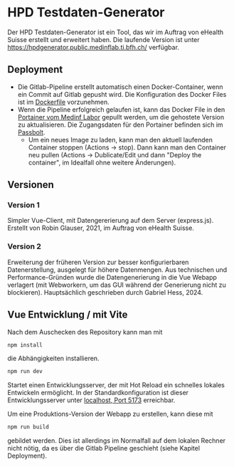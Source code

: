 # HPD Testdaten-Generator
Der HPD Testdaten-Generator ist ein Tool, das wir im Auftrag von eHealth Suisse erstellt und erweitert haben. Die laufende Version ist unter https://hpdgenerator.public.medinflab.ti.bfh.ch/ verfügbar.

## Deployment
- Die Gitlab-Pipeline erstellt automatisch einen Docker-Container, wenn ein Commit auf Gitlab gepusht wird. Die Konfiguration des Docker Files ist im [Dockerfile](./Dockerfile) vorzunehmen.
- Wenn die Pipeline erfolgreich gelaufen ist, kann das Docker File in den [Portainer vom Medinf Labor](https://portainer.medinflab.ti.bfh.ch/#!/1/docker/containers/76def5f610343831defa9aa59ef0dbe70e26abfc584166f5dcd0ffa82ecefe98) gepullt werden, um die gehostete Version zu aktualisieren. Die Zugangsdaten für den Portainer befinden sich im [Passbolt](https://password.ti.bfh.ch).
  - Um ein neues Image zu laden, kann man den aktuell laufenden Container stoppen (Actions -> stop). Dann kann man den Container neu pullen (Actions -> Dublicate/Edit und dann "Deploy the container", im Idealfall ohne weitere Änderungen). 

## Versionen
### Version 1
Simpler Vue-Client, mit Datengererierung auf dem Server (express.js). Erstellt von Robin Glauser, 2021, im Auftrag von eHealth Suisse.

### Version 2
Erweiterung der früheren Version zur besser konfigurierbaren Datenerstellung, ausgelegt für höhere Datenmengen. Aus technischen und Performance-Gründen wurde die Datengenerierung in die Vue Webapp verlagert (mit Webworkern, um das GUI während der Generierung nicht zu blockieren). Hauptsächlich geschrieben durch Gabriel Hess, 2024.

## Vue Entwicklung / mit Vite
Nach dem Auschecken des Repository kann man mit 

```sh
npm install
```

die Abhängigkeiten installieren.

```sh
npm run dev
```
Startet einen Entwicklungsserver, der mit Hot Reload ein schnelles lokales Entwickeln ermöglicht. In der Standardkonfiguration ist dieser Entwicklungsserver unter [localhost, Port 5173](http://localhost:5173/) erreichbar.

Um eine Produktions-Version der Webapp zu erstellen, kann diese mit 
```sh
npm run build
``` 
gebildet werden. Dies ist allerdings im Normalfall auf dem lokalen Rechner nicht nötig, da es über die Gitlab Pipeline geschieht (siehe Kapitel Deployment).
